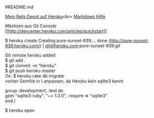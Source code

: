 #README.md

[Mein Rails Depot auf Heroku]("http://pure-sunset-939.heroku.com/")<br>
[Markdown Hilfe]("http://de.wikipedia.org/wiki/Markdown")



#Notizen
aus Git Console 
[[http://devcenter.heroku.com/articles/quickstart]]


$ heroku create
Creating pure-sunset-939.... done
(http://pure-sunset-939.heroku.com/) | git@heroku.com:pure-sunset-939.git

Git remote heroku added<br>
$ git add .<br>
$ git commit -m "heroku"<br>
$ git push heroku master<br>
(1x: $ heroku rake db migrate<br>
vorher Gemfile in \ anpassen, da Heroku kein sqlite3 kennt<br>

group :development, :test do<br>
gem "sqlite3-ruby", "~> 1.3.0", :require => "sqlite3"<br>
end
)<br>


$ heroku open
